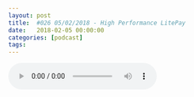 ```yaml
---
layout: post
title:  #026 05/02/2018 - High Performance LitePay
date:   2018-02-05 00:00:00
categories: [podcast]
tags:
---
```

<audio src='http://feeds.soundcloud.com/stream/394674849-la-bulle-crypto-026-05022018-high-performance-litepay.mp3' autoplay='false' controls='true' />

#026 05/02/2018 - High Performance LitePay
Des questions à propos de l’épisode ? On a dit une bêtise ? Envie de partager et d’échanger ?
Rejoins nous sur notre communauté Telegram (https://t.me/joinchat/BPCby0LDFPYTUhYNDlILVg) ou par Twitter @labullecrypto.

Newsletter: Labulle crypto
https://mailchi.mp/674f3eb7f1f8/lundi-5-fvrier-le-vnzuela-prpare-son-ico


Listing
High performance Blockchain
https://twitter.com/HPB_Global 

Xtrabytes testnet  
https://community.xtrabytes.global/threads/results-of-coordinated-strike-2-and-whats-to-come.552/

Meetup
KOMODO meetup le 5 fevrier
https://twitter.com/KomodoPlatform/status/956524684698374144 

Monero meetup 
https://www.meetup.com/fr-FR/monero-los-angeles/ 

EOS developper meet up 
https://twitter.com/mithril_team/status/957884101532397568 
New york
https://twitter.com/eosnewyork/status/950532081398026240 


Iota meetup
https://image-store.slidesharecdn.com/0129e9e2-4fd4-4136-9eff-091cead658c1-original.jpeg


Fun fair COnference 
https://funfair.io/company-update-december-2017/ 

Yahoo summit with ripple
https://yahoofinanceams.splashthat.com/ 

Airdrop/fork

Flutter coin Hard fork
https://github.com/ofeefee/fluttercoin/releases/tag/v0.7.5.21-flt 

Ruppe code change
https://www.rupeeblockchain.org/ 

Hardfork ETN
https://github.com/electroneum/electroneum/issues/118
https://coinmarketcal.com/images/proof/c91556a805587cc40d9159ff4ad1789d.png


BLOC NEWS GENERAL

TRX: Pet mobile version
https://coinmarketcal.com/images/proof/98b454e32284028f0d2dcfb837855af8.png

AION: testnet release
https://blog.aion.network/testnetsignup-9031b4aa3105

Bytecoin: public beta API release
https://bytecoin.org/blog/bytecoin-2018-roadmap-1,-2-quater


Lancement de Litepay
https://twitter.com/LTCFoundation/status/943960649335492616
https://www.express.co.uk/finance/city/914028/cryptocurrency-news-litecoin-litepay-bitcoin-blockchain-ripple-ethereum-launch
https://bitinfocharts.com/comparison/litecoin-sentinusd.html


Youtube https://goo.gl/X4q3gt
Twitter twitter.com/labullecrypto 
RSS feeds.feedburner.com/labullecrypto
Telegram t.me/joinchat/BPCby0LDFPYTUhYNDlILVg
Soundcloud @la-bulle-crypto
iTunes itunes.apple.com/fr/podcast/la-bulle/id1281121446

La Bulle Crypto est un podcast purement information à propos de l’univers des crypto b  monnaies. Toutes les information fournies durant cette épisode NE SONT PAS À PRENDRE COMME DES CONSEIL D’INVESTISSEMENT. La Bulle Crypto ne fournit pas de conseils d'investissement.
